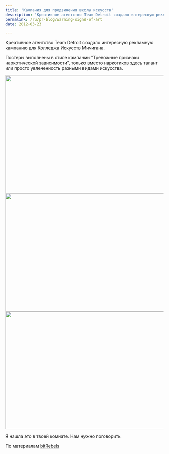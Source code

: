 ```yaml
---
title: 'Кампания для продвижения школы искусств'
description: 'Креативное агентство Team Detroit создало интересную рекламную кампанию для Колледжа Искусств Мичигана.'
permalink: /ru/pr-blog/warning-signs-of-art
date: 2012-03-23

---
```


Креативное агентство Team Detroit создало интересную рекламную кампанию для Колледжа Искусств Мичигана.

Постеры выполнены в стиле кампании "Тревожные признаки наркотической зависимости",  только вместо наркотиков здесь талант или просто увлеченность разными видами искусства.

<img src="{{ site.assets }}/upload/know-the-warning-sign-of-art-07-610x394.jpg" alt="" class="post__img" width="580" height="375">

<img src="{{ site.assets }}/upload/know-the-warning-sign-of-art-01-610x394.jpg" alt="" class="post__img" width="580" height="375">

<img src="{{ site.assets }}/upload/know-the-warning-sign-of-art-06-610x394.jpg" alt="" class="post__img" width="580" height="375">

Я нашла это в твоей комнате. Нам нужно поговорить

По материалам <a href="http://www.bitrebels.com/design/know-the-warning-signs-of-art-humor/">bitRebels</a>


